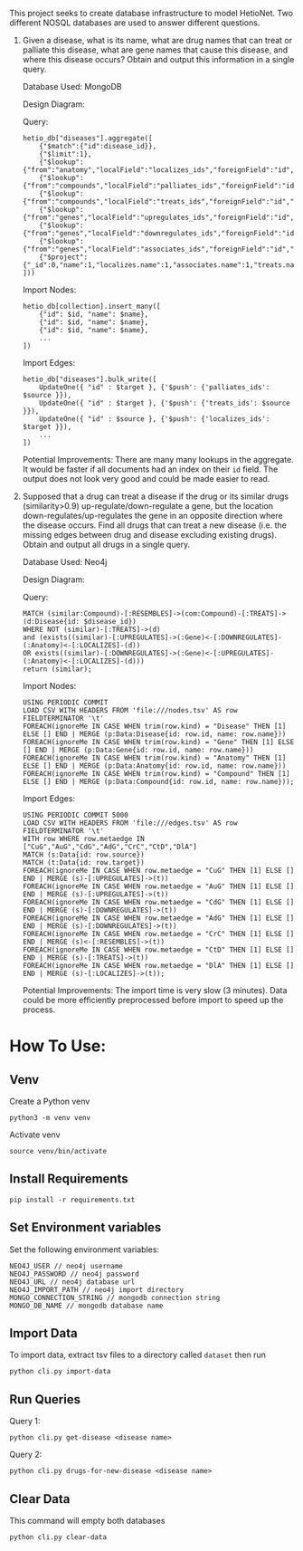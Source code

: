 This project seeks to create database infrastructure to model HetioNet. Two different NOSQL databases are used to answer different questions.

1. Given a disease, what is its name, what are drug names that can treat or palliate this disease, what are gene names that cause this disease, and where this disease occurs? Obtain and output this information in a single query.

    Database Used: MongoDB

    Design Diagram:

    Query:
    ```
    hetio_db["diseases"].aggregate([
        {"$match":{"id":disease_id}},
        {"$limit":1},
        {"$lookup":{"from":"anatomy","localField":"localizes_ids","foreignField":"id","as":"localizes"}},
        {"$lookup":{"from":"compounds","localField":"palliates_ids","foreignField":"id","as":"palliates"}},
        {"$lookup":{"from":"compounds","localField":"treats_ids","foreignField":"id","as":"treats"}},
        {"$lookup":{"from":"genes","localField":"upregulates_ids","foreignField":"id","as":"upregulates"}},
        {"$lookup":{"from":"genes","localField":"downregulates_ids","foreignField":"id","as":"downregulates"}},
        {"$lookup":{"from":"genes","localField":"associates_ids","foreignField":"id","as":"associates"}},
        {"$project":{"_id":0,"name":1,"localizes.name":1,"associates.name":1,"treats.name":1,"upregulates.name":1,"downregulates.name":1,"palliates.name":1}}
    ]))
    ```

    Import Nodes:
    ```
    hetio_db[collection].insert_many([
        {"id": $id, "name": $name},       
        {"id": $id, "name": $name},       
        {"id": $id, "name": $name},
        ...
    ])
    ```

    Import Edges:
    ```
    hetio_db["diseases"].bulk_write([
        UpdateOne({ "id" : $target }, {'$push': {'palliates_ids': $source }}),
        UpdateOne({ "id" : $target }, {'$push': {'treats_ids': $source }}),
        UpdateOne({ "id" : $source }, {'$push': {'localizes_ids': $target }}),
        ...
    ])
    ```

    Potential Improvements:
    There are many many lookups in the aggregate. It would be faster if all documents had an index on their `id` field.
    The output does not look very good and could be made easier to read.

2. Supposed that a drug can treat a disease if the drug or its similar drugs (similarity>0.9) up-regulate/down-regulate a gene, but the location down-regulates/up-regulates the gene in an opposite direction where the disease occurs. Find all drugs that can treat a new disease (i.e. the missing edges between drug and disease excluding existing drugs). Obtain and output all drugs in a single query.

    Database Used: Neo4j

    Design Diagram:

    Query:
    ```
    MATCH (similar:Compound)-[:RESEMBLES]->(com:Compound)-[:TREATS]->(d:Disease{id: $disease_id})
    WHERE NOT (similar)-[:TREATS]->(d)
    and (exists((similar)-[:UPREGULATES]->(:Gene)<-[:DOWNREGULATES]-(:Anatomy)<-[:LOCALIZES]-(d))
    OR exists((similar)-[:DOWNREGULATES]->(:Gene)<-[:UPREGULATES]-(:Anatomy)<-[:LOCALIZES]-(d)))
    return (similar);
    ```

    Import Nodes:
    ```
    USING PERIODIC COMMIT
    LOAD CSV WITH HEADERS FROM 'file:///nodes.tsv' AS row
    FIELDTERMINATOR '\t'
    FOREACH(ignoreMe IN CASE WHEN trim(row.kind) = "Disease" THEN [1] ELSE [] END | MERGE (p:Data:Disease{id: row.id, name: row.name}))
    FOREACH(ignoreMe IN CASE WHEN trim(row.kind) = "Gene" THEN [1] ELSE [] END | MERGE (p:Data:Gene{id: row.id, name: row.name}))
    FOREACH(ignoreMe IN CASE WHEN trim(row.kind) = "Anatomy" THEN [1] ELSE [] END | MERGE (p:Data:Anatomy{id: row.id, name: row.name}))
    FOREACH(ignoreMe IN CASE WHEN trim(row.kind) = "Compound" THEN [1] ELSE [] END | MERGE (p:Data:Compound{id: row.id, name: row.name}));
    ```

    Import Edges:
    ```
    USING PERIODIC COMMIT 5000
    LOAD CSV WITH HEADERS FROM 'file:///edges.tsv' AS row
    FIELDTERMINATOR '\t'
    WITH row WHERE row.metaedge IN ["CuG","AuG","CdG","AdG","CrC","CtD","DlA"]
    MATCH (s:Data{id: row.source})
    MATCH (t:Data{id: row.target})
    FOREACH(ignoreMe IN CASE WHEN row.metaedge = "CuG" THEN [1] ELSE [] END | MERGE (s)-[:UPREGULATES]->(t))
    FOREACH(ignoreMe IN CASE WHEN row.metaedge = "AuG" THEN [1] ELSE [] END | MERGE (s)-[:UPREGULATES]->(t))
    FOREACH(ignoreMe IN CASE WHEN row.metaedge = "CdG" THEN [1] ELSE [] END | MERGE (s)-[:DOWNREGULATES]->(t))
    FOREACH(ignoreMe IN CASE WHEN row.metaedge = "AdG" THEN [1] ELSE [] END | MERGE (s)-[:DOWNREGULATES]->(t))
    FOREACH(ignoreMe IN CASE WHEN row.metaedge = "CrC" THEN [1] ELSE [] END | MERGE (s)<-[:RESEMBLES]->(t))
    FOREACH(ignoreMe IN CASE WHEN row.metaedge = "CtD" THEN [1] ELSE [] END | MERGE (s)-[:TREATS]->(t))
    FOREACH(ignoreMe IN CASE WHEN row.metaedge = "DlA" THEN [1] ELSE [] END | MERGE (s)-[:LOCALIZES]->(t));
    ```

    Potential Improvements:
    The import time is very slow (3 minutes). Data could be more efficiently preprocessed before import to speed up the process.

# How To Use:

## Venv
Create a Python venv
```
python3 -m venv venv 
```

Activate venv
```
source venv/bin/activate
```

## Install Requirements
```
pip install -r requirements.txt
```

## Set Environment variables
Set the following environment variables:
```
NEO4J_USER // neo4j username
NEO4J_PASSWORD // neo4j password
NEO4J_URL // neo4j database url
NEO4J_IMPORT_PATH // neo4j import directory
MONGO_CONNECTION_STRING // mongodb connection string
MONGO_DB_NAME // mongodb database name
```

## Import Data
To import data, extract tsv files to a directory called `dataset` then run
```
python cli.py import-data  
```

## Run Queries

Query 1:
```
python cli.py get-disease <disease name>
```

Query 2:
```
python cli.py drugs-for-new-disease <disease name>
```

## Clear Data
This command will empty both databases
```
python cli.py clear-data  
```
